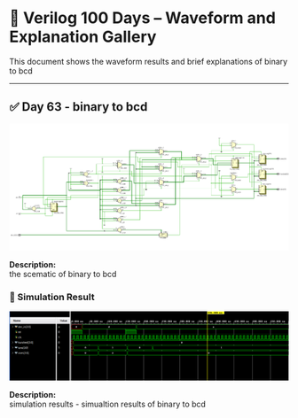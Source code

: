 
# 📘 Verilog 100 Days – Waveform and Explanation Gallery

This document shows the waveform results and brief explanations of binary to bcd

---

## ✅ Day 63 - binary to bcd
 

![barrel shifter](./images/bin2bcd_schematic.png)

**Description:**  
  the scematic of binary to bcd



### 🔬 Simulation Result

![Simulation Waveform](./images/bin2bcd_sim.png)

**Description:**  
simulation results - 
simualtion results of binary to bcd
